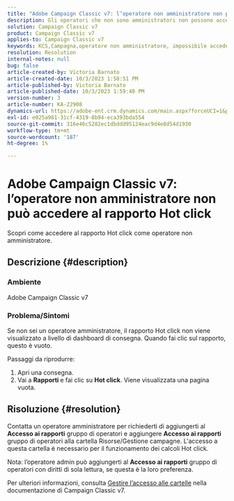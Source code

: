 ```yaml
---
title: "Adobe Campaign Classic v7: l’operatore non amministratore non può accedere al rapporto Hot click"
description: Gli operatori che non sono amministratori non possono accedere al rapporto Hot click.
solution: Campaign Classic v7
product: Campaign Classic v7
applies-to: Campaign Classic v7
keywords: KCS,Campagna,operatore non amministratore, impossibile accedere,Rapporto Hot click,Campaign Classic v7
resolution: Resolution
internal-notes: null
bug: false
article-created-by: Victoria Barnato
article-created-date: 10/3/2023 1:58:51 PM
article-published-by: Victoria Barnato
article-published-date: 10/3/2023 1:59:40 PM
version-number: 3
article-number: KA-22908
dynamics-url: https://adobe-ent.crm.dynamics.com/main.aspx?forceUCI=1&pagetype=entityrecord&etn=knowledgearticle&id=44fb80f7-f461-ee11-be6e-6045bd0067ea
exl-id: e025a981-31cf-4319-8b94-eca393bda554
source-git-commit: 316e46c5282ec1dbddd95124eac9d4e8d54d1930
workflow-type: tm+mt
source-wordcount: '187'
ht-degree: 1%

---
```


# Adobe Campaign Classic v7: l’operatore non amministratore non può accedere al rapporto Hot click


Scopri come accedere al rapporto Hot click come operatore non amministratore.

## Descrizione {#description}


### Ambiente

Adobe Campaign Classic v7

### Problema/Sintomi

Se non sei un operatore amministratore, il rapporto Hot click non viene visualizzato a livello di dashboard di consegna. Quando fai clic sul rapporto, questo è vuoto. 

Passaggi da riprodurre:

1. Apri una consegna.
2. Vai a <b>Rapporti </b>e fai clic su <b>Hot click</b>. Viene visualizzata una pagina vuota.



## Risoluzione {#resolution}


Contatta un operatore amministratore per richiederti di aggiungerti al <b>Accesso ai rapporti</b> gruppo di operatori e aggiungere <b>Accesso ai rapporti</b> gruppo di operatori alla cartella Risorse/Gestione campagne. L&#39;accesso a questa cartella è necessario per il funzionamento dei calcoli Hot click.

Nota: l’operatore admin può aggiungerti al <b>Accesso ai rapporti</b> gruppo di operatori con diritti di sola lettura, se questa è la loro preferenza.

Per ulteriori informazioni, consulta [Gestire l’accesso alle cartelle](https://experienceleague.adobe.com/docs/campaign-classic/using/getting-started/permissions/access-management-folders.html) nella documentazione di Campaign Classic v7.
